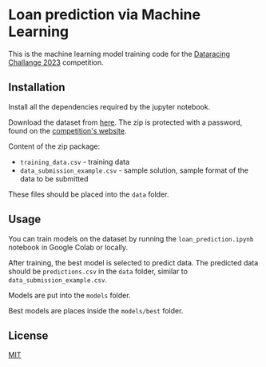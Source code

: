 # Loan prediction via Machine Learning

This is the machine learning model training code for the [Dataracing Challange 2023](https://eval.dataracing.hu/web/challenges/challenge-page/5/overview) competition.

## Installation

Install all the dependencies required by the jupyter notebook.

Download the dataset from [here](https://drive.google.com/drive/folders/1xPFJ_Ln0lo12oJZk7GN03e_vvCl8R6m9?usp=sharing). The zip is protected with a password, found on the [competition's website](https://eval.dataracing.hu/web/challenges/challenge-page/5/overview).

Content of the zip package:

- `training_data.csv` - training data
- `data_submission_example.csv` - sample solution, sample format of the data to be submitted

These files should be placed into the `data` folder.

## Usage

You can train models on the dataset by running the `loan_prediction.ipynb` notebook in Google Colab or locally.

After training, the best model is selected to predict data. The predicted data should be `predictions.csv` in the `data` folder, similar to `data_submission_example.csv`.

Models are put into the `models` folder.

Best models are places inside the `models/best` folder.

## License

[MIT](https://choosealicense.com/licenses/mit/)
